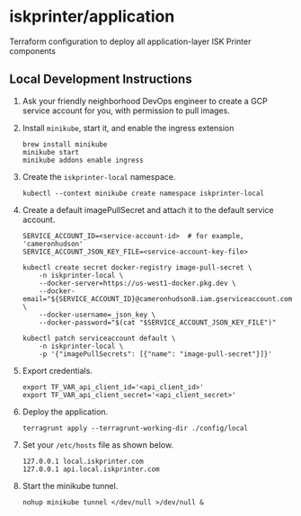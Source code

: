# iskprinter/application

Terraform configuration to deploy all application-layer ISK Printer components

## Local Development Instructions

1. Ask your friendly neighborhood DevOps engineer to create a GCP service account for you, with permission to pull images.

1. Install `minikube`, start it, and enable the ingress extension
    ```
    brew install minikube
    minikube start
    minikube addons enable ingress
    ```

1. Create the `iskprinter-local` namespace.
    ```
    kubectl --context minikube create namespace iskprinter-local
    ```

1. Create a default imagePullSecret and attach it to the default service account.
    ```
    SERVICE_ACCOUNT_ID=<service-account-id>  # for example, 'cameronhudson'
    SERVICE_ACCOUNT_JSON_KEY_FILE=<service-account-key-file>

    kubectl create secret docker-registry image-pull-secret \
        -n iskprinter-local \
        --docker-server=https://us-west1-docker.pkg.dev \
        --docker-email="${SERVICE_ACCOUNT_ID}@cameronhudson8.iam.gserviceaccount.com" \
        --docker-username=_json_key \
        --docker-password="$(cat "$SERVICE_ACCOUNT_JSON_KEY_FILE")"

    kubectl patch serviceaccount default \
        -n iskprinter-local \
        -p '{"imagePullSecrets": [{"name": "image-pull-secret"}]}'
    ```

1. Export credentials.
    ```
    export TF_VAR_api_client_id='<api_client_id>'
    export TF_VAR_api_client_secret='<api_client_secret>'
    ```

1. Deploy the application.
    ```
    terragrunt apply --terragrunt-working-dir ./config/local
    ```

1. Set your `/etc/hosts` file as shown below.
   ```
   127.0.0.1 local.iskprinter.com
   127.0.0.1 api.local.iskprinter.com
   ```

1. Start the minikube tunnel.
   ```
   nohup minikube tunnel </dev/null >/dev/null &
   ```
